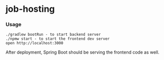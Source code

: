 job-hosting
=====================

### Usage

```
./gradlew bootRun - to start backend server
./npmw start - to start the frontend dev server
open http://localhost:3000
```

After deployment, Spring Boot should be serving the frontend code as well.

